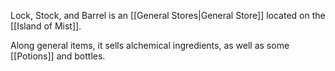 Lock, Stock, and Barrel is an [[General Stores|General Store]] located on the [[Island of Mist]].

Along general items, it sells alchemical ingredients, as well as some [[Potions]] and bottles.